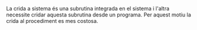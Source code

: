 La crida a sistema és una subrutina integrada en el sistema i l'altra necessite cridar aquesta subrutina desde un programa. 
Per aquest motiu la crida al procediment es mes costosa.